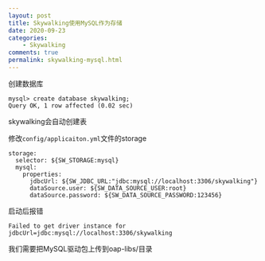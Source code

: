```yaml
---
layout: post
title: Skywalking使用MySQL作为存储
date: 2020-09-23
categories:
	- Skywalking
comments: true
permalink: skywalking-mysql.html
---
```


创建数据库

```
mysql> create database skywalking;
Query OK, 1 row affected (0.02 sec)
```

skywalking会自动创建表

修改`config/applicaiton.yml`文件的storage

```
storage:
  selector: ${SW_STORAGE:mysql}
  mysql:
    properties:
      jdbcUrl: ${SW_JDBC_URL:"jdbc:mysql://localhost:3306/skywalking"}
      dataSource.user: ${SW_DATA_SOURCE_USER:root}
      dataSource.password: ${SW_DATA_SOURCE_PASSWORD:123456}

```

启动后报错

```
Failed to get driver instance for jdbcUrl=jdbc:mysql://localhost:3306/skywalking
```

我们需要把MySQL驱动包上传到oap-libs/目录


